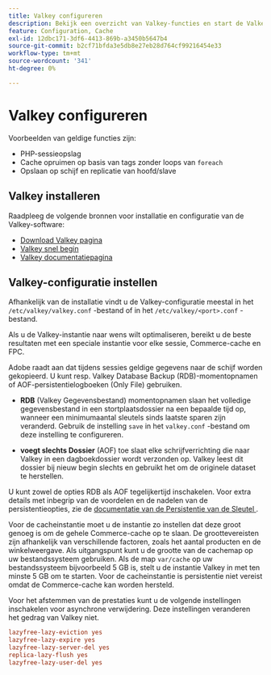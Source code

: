```yaml
---
title: Valkey configureren
description: Bekijk een overzicht van Valkey-functies en start de Valkey-configuratie.
feature: Configuration, Cache
exl-id: 12dbc171-3df6-4413-869b-a3450b5647b4
source-git-commit: b2cf71bfda3e5db8e27eb28d764cf99216454e33
workflow-type: tm+mt
source-wordcount: '341'
ht-degree: 0%

---
```


# Valkey configureren

Voorbeelden van geldige functies zijn:

- PHP-sessieopslag
- Cache opruimen op basis van tags zonder loops van `foreach`
- Opslaan op schijf en replicatie van hoofd/slave

## Valkey installeren

Raadpleeg de volgende bronnen voor installatie en configuratie van de Valkey-software:

- [ Download Valkey pagina ](https://valkey.io/download/)
- [ Valkey snel begin ](https://valkey.io/topics/quickstart/)
- [ Valkey documentatiepagina ](https://valkey.io/docs)

## Valkey-configuratie instellen

Afhankelijk van de installatie vindt u de Valkey-configuratie meestal in het `/etc/valkey/valkey.conf` -bestand of in het `/etc/valkey/<port>.conf` -bestand.

Als u de Valkey-instantie naar wens wilt optimaliseren, bereikt u de beste resultaten met een speciale instantie voor elke sessie, Commerce-cache en FPC.

Adobe raadt aan dat tijdens sessies geldige gegevens naar de schijf worden gekopieerd. U kunt resp. Valkey Database Backup (RDB)-momentopnamen of AOF-persistentielogboeken (Only File) gebruiken.

- **RDB** (Valkey Gegevensbestand) momentopnamen slaan het volledige gegevensbestand in een stortplaatsdossier na een bepaalde tijd op, wanneer een minimumaantal sleutels sinds laatste sparen zijn veranderd. Gebruik de instelling `save` in het `valkey.conf` -bestand om deze instelling te configureren.

- **voegt slechts Dossier** (AOF) toe slaat elke schrijfverrichting die naar Valkey in een dagboekdossier wordt verzonden op. Valkey leest dit dossier bij nieuw begin slechts en gebruikt het om de originele dataset te herstellen.

U kunt zowel de opties RDB als AOF tegelijkertijd inschakelen. Voor extra details met inbegrip van de voordelen en de nadelen van de persistentieopties, zie de [ documentatie van de Persistentie van de Sleutel ](https://valkey.io/topics/persistence/).

Voor de cacheinstantie moet u de instantie zo instellen dat deze groot genoeg is om de gehele Commerce-cache op te slaan. De groottevereisten zijn afhankelijk van verschillende factoren, zoals het aantal producten en de winkelweergave. Als uitgangspunt kunt u de grootte van de cachemap op uw bestandssysteem gebruiken. Als de map `var/cache` op uw bestandssysteem bijvoorbeeld 5 GB is, stelt u de instantie Valkey in met ten minste 5 GB om te starten. Voor de cacheinstantie is persistentie niet vereist omdat de Commerce-cache kan worden hersteld.

Voor het afstemmen van de prestaties kunt u de volgende instellingen inschakelen voor asynchrone verwijdering. Deze instellingen veranderen het gedrag van Valkey niet.

```ini
lazyfree-lazy-eviction yes
lazyfree-lazy-expire yes
lazyfree-lazy-server-del yes
replica-lazy-flush yes
lazyfree-lazy-user-del yes
```
